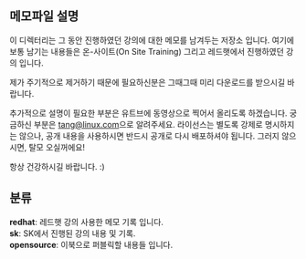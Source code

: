 ## 메모파일 설명

이 디렉터리는 그 동안 진행하였던 강의에 대한 메모를 남겨두는 저장소 입니다. 
여기에 보통 남기는 내용들은 온-사이트(On Site Training) 그리고 레드햇에서 진행하였던 강의 입니다.

제가 주기적으로 제거하기 때문에 필요하신분은 그때그때 미리 다운로드를 받으시길 바랍니다.

추가적으로 설명이 필요한 부분은 유트브에 동영상으로 찍어서 올리도록 하겠습니다. 궁금하신 부분은 <tang@linux.com>으로 알려주세요.
라이선스는 별도록 강제로 명시하지는 않으나, 공개 내용을 사용하시면 반드시 공개로 다시 배포하셔야 됩니다. 그러지 않으시면, 탈모 오실꺼에요! 

항상 건강하시길 바랍니다. :) 

## 분류

__redhat__: 레드햇 강의 사용한 메모 기록 입니다. <br/>
__sk__: SK에서 진행된 강의 내용 및 기록. <br/>
__opensource__: 이북으로 퍼블릭할 내용들 입니다. <br/>